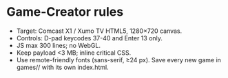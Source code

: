 # Game-Creator rules

- Target: Comcast X1 / Xumo TV HTML5, 1280×720 canvas.
- Controls: D-pad keycodes 37-40 and Enter 13 only.
- JS max 300 lines; no WebGL.
- Keep payload <3 MB; inline critical CSS.
- Use remote-friendly fonts (sans-serif, ≥24 px).
Save every new game in games/<slug>/ with its own index.html.
